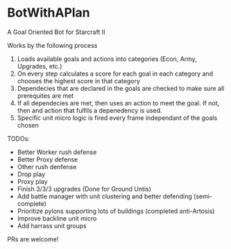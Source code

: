 # BotWithAPlan
A Goal Oriented Bot for Starcraft II

Works by the following process
1. Loads available goals and actions into categories (Econ, Army, Upgrades, etc.)
2. On every step calculates a score for each goal in each category and chooses the highest score in that category
3. Dependecies that are declared in the goals are checked to make sure all prerequites are met
4. If all dependecies are met, then uses an action to meet the goal. If not, then and action that fulfils a depenedency is used.
5. Specific unit micro logic is fired every frame independant of the goals chosen


TODOs:
- Better Worker rush defense
- Better Proxy defense
- Other rush denfense
- Drop play
- Proxy play
- Finish 3/3/3 upgrades (Done for Ground Untis)
- Add battle manager with unit clustering and better defending (semi-complete)
- Prioritize pylons supporting lots of buildings (completed anti-Artosis)
- Improve backline unit micro
- Add harrass unit groups



PRs are welcome!
